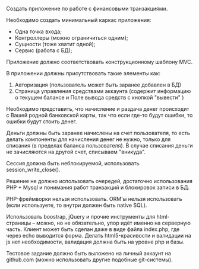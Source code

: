 Создать приложение по работе с финансовыми транзакциями.

Необходимо создать минимальный каркас приложения:
- Одна точка входа;
- Контроллеры (можно ограничиться одним);
- Сущности (тоже хватит одной);
- Сервис (работа с БД);

Приложение должно соответствовать конструкционному шаблону MVC.

В приложении должны присутствовать такие элементы как:
1) Авторизация (пользователь может быть заранее добавлен в БД)
2) Страница управления средствами аккаунта (содержит информацию о текущем балансе и Поле вывода средств с кнопкой "вывести" )

Необходимо представить, что начисление и раздача денег происходит с Вашей родной банковской карты, так что если где-то будут ошибки, то ошибки будут стоить денег.

Деньги должны быть заранее начислены на счет пользователя, то есть делать компоненты для начисления денег не нужно, только для списания (в пределах баланса пользователя).
В случае списания деньги не зачисляются на другой счет, списываем "вникуда".

Сессия должна быть неблокируемой, использовать session_write_close().

Решение не должно использовать очередей, достаточно использования PHP + Mysql и понимания работ транзакций и блокировок записи в БД.

PHP-фреймворки нельзя использовать. ORM'ы нельзя использовать (если используете, то внутри должен быть native SQL).

Использовать boostrap, jQuery и прочие инструменты для html-страницы – можно, но не обязательно, упор идёт именно на серверную часть. 
Клиент может быть сделан даже в виде файла index.php, где через echo выводится форма.
Делать html5-красивости и валидации на js нет необходимости, валидация должна быть на уровне php и базы.

Тестовое задание должно быть выложено на личный аккаунт на github.com (можно использовать другие подобные git-системы).